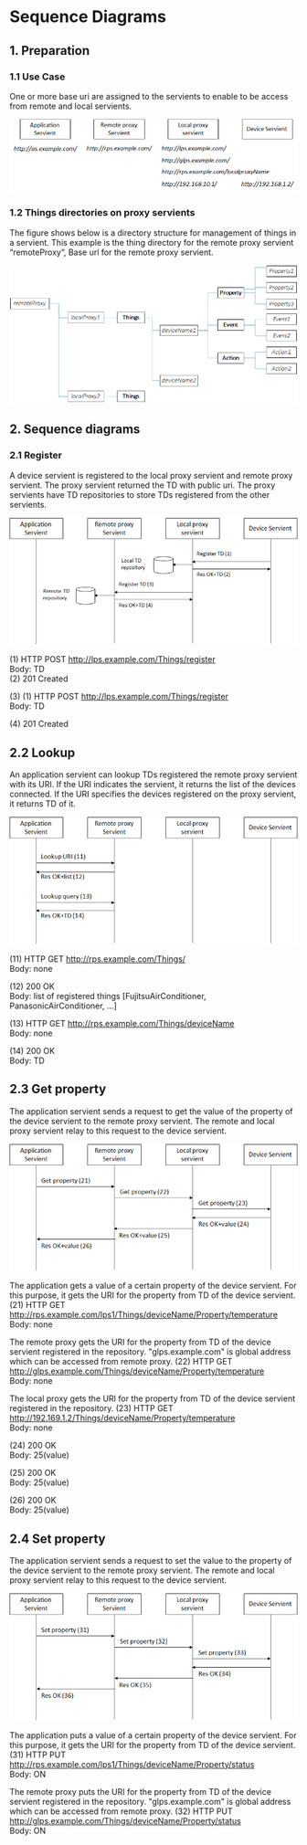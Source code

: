 # Sequence Diagrams

## 1. Preparation
### 1.1 Use Case
One or more base uri are assigned to the servients to enable to be access from remote and local servients.

![images](/images/UseCase.png)

### 1.2 Things directories on proxy servients
The figure shows below is a directory structure for management of things in a servient. This example is the thing directory for the remote proxy servient “remoteProxy”, Base url for the remote proxy servient. 

![images](/images/ThingDirStructure.png)

## 2. Sequence diagrams
### 2.1 Register
A device servient is registered to the local proxy servient and remote proxy servient. The proxy servient returned the TD with public uri. The proxy servients have TD repositories to store TDs registered from the other servients.

![images](/images/seq_register.png)

(1) HTTP POST http://lps.example.com/Things/register<BR>
Body: TD<BR>
(2) 201 Created<BR>

(3) (1) HTTP POST http://lps.example.com/Things/register<BR>
Body: TD<BR>

(4) 201 Created<BR>

## 2.2 Lookup
An application servient can lookup TDs registered the remote proxy servient with its URI. If the URI indicates the servient, it returns the list of the devices connected. If the URI specifies the devices registered on the proxy servient, it returns TD of it.

![images](/images/seq_lookup.png)

(11) HTTP GET http://rps.example.com/Things/<BR>
Body: none<BR>

(12) 200 OK<BR>
Body: list of registered things [FujitsuAirConditioner, PanasonicAirConditioner, …]<BR>

(13) HTTP GET http://rps.example.com/Things/deviceName<BR>
Body: none<BR>

(14) 200 OK<BR>
Body: TD

## 2.3 Get property
The application servient sends a request to get the value of the property of the device servient to the remote proxy servient. The remote and local proxy servient relay to this request to the device servient.

![images](/images/seq_getproperty.png)

The application gets a value of a certain property of the device servient. For this purpose, it gets the URI for the property from TD of the device servient.
(21) HTTP GET http://rps.example.com/lps1/Things/deviceName/Property/temperature<BR>
Body: none<BR>

The remote proxy gets the URI for the property from TD of the device servient registered in the repository. "glps.example.com" is global address which can be accessed from remote proxy.
(22) HTTP GET http://glps.example.com/Things/deviceName/Property/temperature<BR>
Body: none<BR>

The local proxy gets the URI for the property from TD of the device servient registered in the repository.
(23) HTTP GET http://192.169.1.2/Things/deviceName/Property/temperature<BR>
Body: none<BR>

(24) 200 OK<BR>
Body: 25(value)<BR>

(25) 200 OK<BR>
Body: 25(value)<BR>

(26) 200 OK<BR>
Body: 25(value)<BR>

## 2.4 Set property
The application servient sends a request to set the value to the property of the device servient to the remote proxy servient. The remote and local proxy servient relay to this request to the device servient.

![images](/images/seq_setproperty.png)

The application puts a value of a certain property of the device servient. For this purpose, it gets the URI for the property from TD of the device servient.
(31) HTTP PUT http://rps.example.com/lps1/Things/deviceName/Property/status<BR>
Body: ON<BR>

The remote proxy puts the URI for the property from TD of the device servient registered in the repository.
"glps.example.com" is global address which can be accessed from remote proxy.
(32) HTTP PUT http://glps.example.com/Things/deviceName/Property/status<BR>
Body: ON<BR>










